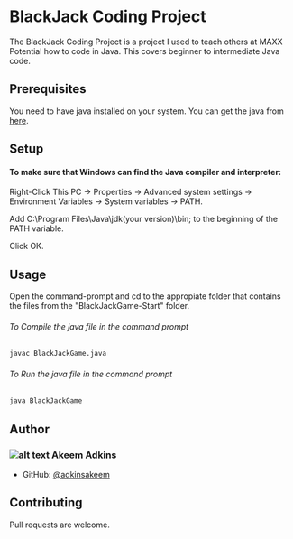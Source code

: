 # BlackJack Coding Project

The BlackJack Coding Project is a project I used to teach others at MAXX Potential how to code in Java. This covers beginner to intermediate Java code. 

## Prerequisites
You need to have java installed on your system. You can get the java from [here](https://www.oracle.com/java/technologies/javase-downloads.html).

## Setup
#### To make sure that Windows can find the Java compiler and interpreter:
Right-Click This PC -> Properties -> Advanced system settings -> Environment Variables -> System variables -> PATH.

Add C:\Program Files\Java\jdk(your version)\bin; to the beginning of the PATH variable.

Click OK.

## Usage
Open the command-prompt and cd to the appropiate folder that contains the files from the "BlackJackGame-Start" folder. 

###### To Compile the java file in the command prompt
```bash
javac BlackJackGame.java 
```
###### To Run the java file in the command prompt
```bash
java BlackJackGame
```
## Author
### ![alt text](https://avatars2.githubusercontent.com/u/1548847?s=36) Akeem Adkins
- GitHub: [@adkinsakeem](https://github.com/adkinsakeem)

## Contributing
Pull requests are welcome.